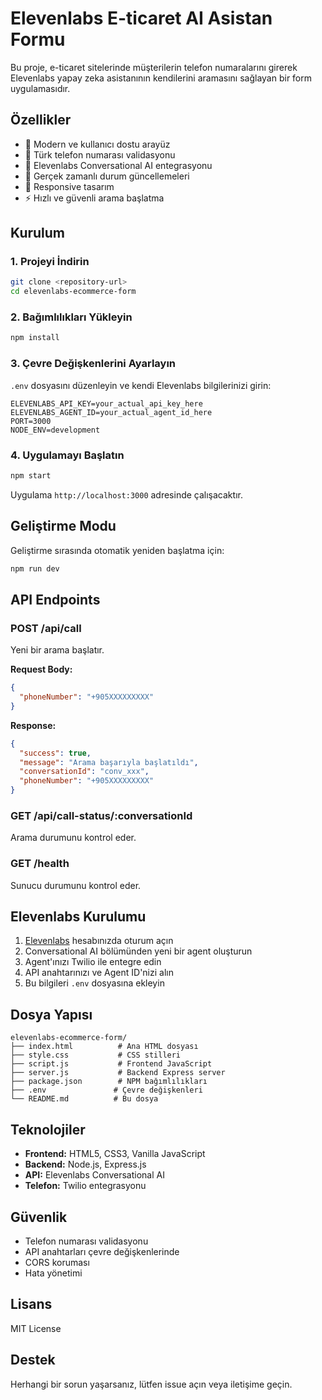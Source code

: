 # Elevenlabs E-ticaret AI Asistan Formu

Bu proje, e-ticaret sitelerinde müşterilerin telefon numaralarını girerek Elevenlabs yapay zeka asistanının kendilerini aramasını sağlayan bir form uygulamasıdır.

## Özellikler

- 🎯 Modern ve kullanıcı dostu arayüz
- 📱 Türk telefon numarası validasyonu
- 🤖 Elevenlabs Conversational AI entegrasyonu
- 🔄 Gerçek zamanlı durum güncellemeleri
- 📱 Responsive tasarım
- ⚡ Hızlı ve güvenli arama başlatma

## Kurulum

### 1. Projeyi İndirin
```bash
git clone <repository-url>
cd elevenlabs-ecommerce-form
```

### 2. Bağımlılıkları Yükleyin
```bash
npm install
```

### 3. Çevre Değişkenlerini Ayarlayın
`.env` dosyasını düzenleyin ve kendi Elevenlabs bilgilerinizi girin:

```env
ELEVENLABS_API_KEY=your_actual_api_key_here
ELEVENLABS_AGENT_ID=your_actual_agent_id_here
PORT=3000
NODE_ENV=development
```

### 4. Uygulamayı Başlatın
```bash
npm start
```

Uygulama `http://localhost:3000` adresinde çalışacaktır.

## Geliştirme Modu

Geliştirme sırasında otomatik yeniden başlatma için:

```bash
npm run dev
```

## API Endpoints

### POST /api/call
Yeni bir arama başlatır.

**Request Body:**
```json
{
  "phoneNumber": "+905XXXXXXXXX"
}
```

**Response:**
```json
{
  "success": true,
  "message": "Arama başarıyla başlatıldı",
  "conversationId": "conv_xxx",
  "phoneNumber": "+905XXXXXXXXX"
}
```

### GET /api/call-status/:conversationId
Arama durumunu kontrol eder.

### GET /health
Sunucu durumunu kontrol eder.

## Elevenlabs Kurulumu

1. [Elevenlabs](https://elevenlabs.io) hesabınızda oturum açın
2. Conversational AI bölümünden yeni bir agent oluşturun
3. Agent'ınızı Twilio ile entegre edin
4. API anahtarınızı ve Agent ID'nizi alın
5. Bu bilgileri `.env` dosyasına ekleyin

## Dosya Yapısı

```
elevenlabs-ecommerce-form/
├── index.html          # Ana HTML dosyası
├── style.css           # CSS stilleri
├── script.js           # Frontend JavaScript
├── server.js           # Backend Express server
├── package.json        # NPM bağımlılıkları
├── .env               # Çevre değişkenleri
└── README.md          # Bu dosya
```

## Teknolojiler

- **Frontend:** HTML5, CSS3, Vanilla JavaScript
- **Backend:** Node.js, Express.js
- **API:** Elevenlabs Conversational AI
- **Telefon:** Twilio entegrasyonu

## Güvenlik

- Telefon numarası validasyonu
- API anahtarları çevre değişkenlerinde
- CORS koruması
- Hata yönetimi

## Lisans

MIT License

## Destek

Herhangi bir sorun yaşarsanız, lütfen issue açın veya iletişime geçin.
